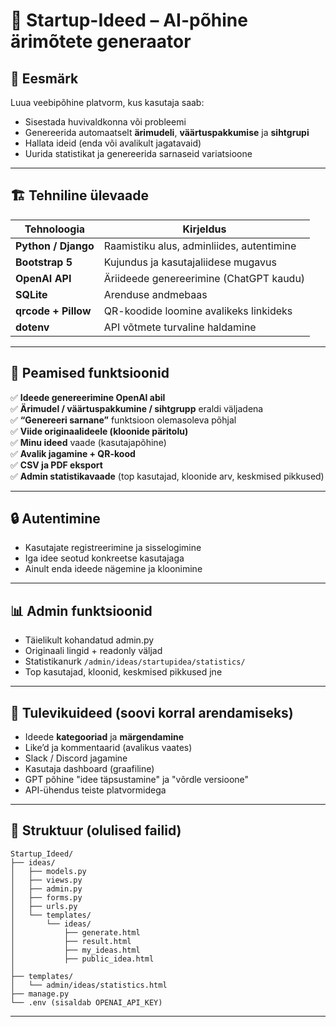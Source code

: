 # 🧠 **Startup-Ideed** – AI-põhine ärimõtete generaator

## 🎯 Eesmärk

Luua veebipõhine platvorm, kus kasutaja saab:
- Sisestada huvivaldkonna või probleemi
- Genereerida automaatselt **ärimudeli**, **väärtuspakkumise** ja **sihtgrupi**
- Hallata ideid (enda või avalikult jagatavaid)
- Uurida statistikat ja genereerida sarnaseid variatsioone

---

## 🏗️ Tehniline ülevaade

| Tehnoloogia         | Kirjeldus                              |
|---------------------|-----------------------------------------|
| **Python / Django** | Raamistiku alus, adminliides, autentimine |
| **Bootstrap 5**     | Kujundus ja kasutajaliidese mugavus     |
| **OpenAI API**      | Äriideede genereerimine (ChatGPT kaudu) |
| **SQLite**          | Arenduse andmebaas                      |
| **qrcode + Pillow** | QR-koodide loomine avalikeks linkideks  |
| **dotenv**          | API võtmete turvaline haldamine         |

---

## 🔑 Peamised funktsioonid

✅ **Ideede genereerimine OpenAI abil**  
✅ **Ärimudel / väärtuspakkumine / sihtgrupp** eraldi väljadena  
✅ **“Genereeri sarnane”** funktsioon olemasoleva põhjal  
✅ **Viide originaalideele (kloonide päritolu)**  
✅ **Minu ideed** vaade (kasutajapõhine)  
✅ **Avalik jagamine + QR-kood**  
✅ **CSV ja PDF eksport**  
✅ **Admin statistikavaade** (top kasutajad, kloonide arv, keskmised pikkused)

---

## 🔒 Autentimine

- Kasutajate registreerimine ja sisselogimine
- Iga idee seotud konkreetse kasutajaga
- Ainult enda ideede nägemine ja kloonimine

---

## 📊 Admin funktsioonid

- Täielikult kohandatud admin.py
- Originaali lingid + readonly väljad
- Statistikanurk `/admin/ideas/startupidea/statistics/`
- Top kasutajad, kloonid, keskmised pikkused jne

---

## 🧩 Tulevikuideed (soovi korral arendamiseks)

- Ideede **kategooriad** ja **märgendamine**  
- Like’d ja kommentaarid (avalikus vaates)  
- Slack / Discord jagamine  
- Kasutaja dashboard (graafiline)  
- GPT põhine "idee täpsustamine" ja "võrdle versioone"  
- API-ühendus teiste platvormidega

---

## 📁 Struktuur (olulised failid)

```
Startup_Ideed/
├── ideas/
│   ├── models.py
│   ├── views.py
│   ├── admin.py
│   ├── forms.py
│   ├── urls.py
│   └── templates/
│       └── ideas/
│           ├── generate.html
│           ├── result.html
│           ├── my_ideas.html
│           ├── public_idea.html
│
├── templates/
│   └── admin/ideas/statistics.html
├── manage.py
└── .env (sisaldab OPENAI_API_KEY)
```

---
